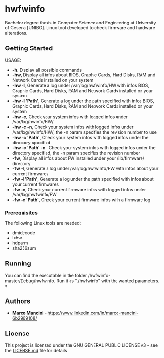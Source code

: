 # hwfwinfo
Bachelor degree thesis in Computer Science and Engineering at University of Cesena [UNIBO]. Linux tool developed to check firmware and hardware alterations.

## Getting Started

USAGE: <br>
* **-h**,				Display all possible commands <br>
* **-hw**,				Display all infos about BIOS, Graphic Cards, Hard Disks, RAM and Network Cards installed on your system <br>
* **-hw -l**,				Generate a log under /var/log/hwfwinfo/HW with infos BIOS, Graphic Cards, Hard Disks, RAM and Network Cards installed on your system <br>
* **-hw -l 'Path'**,			Generate a log under the path specified with infos BIOS, Graphic Cards, Hard Disks, RAM and Network Cards installed on your system <br>
* **-hw -c**,		  		Check your system infos with logged infos under /var/log/hwinfo/HW/ <br>
* **-hw -c -n**,		  	Check your system infos with logged infos under /var/log/hwinfo/HW/, the -n param specifies the revision number to use <br>
* **-hw -c 'Path'**,		  	Check your system infos with logged infos under the directory specified <br>
* **-hw -c 'Path' -n** ,		Check your system infos with logged infos under the directory specified, the -n param specifies the revision number <br>
* **-fw**,				Display all infos about FW installed under your /lib/firmware/ directory <br>
* **-fw -l**,				Generate a log under /var/log/hwfwinfo/FW with infos about your current firmwares <br>
* **-fw -l 'Path'**,			Generate a log under the path specified with infos about your current firmwares <br>
* **-fw -c**,				Check your current firmware infos with logged infos under /var/log/hwfwinfo/FW <br>
* **-fw -c 'Path'**,			Check your current firmware infos with a firmware log  <br>

### Prerequisites

The following Linux tools are needed: <br>

* dmidecode <br>
* lshw <br>
* hdparm <br>
* sha256sum <br>


## Running

You can find the executable in the folder /hwfwinfo-master/Debug/hwfwinfo. Run it as "./hwfwinfo" with the wanted parameters.
s
## Authors

* **Marco Mancini** - https://www.linkedin.com/in/marco-mancini-6b2969108/


## License

This project is licensed under the GNU GENERAL PUBLIC LICENSE v3 - see the [LICENSE.md](LICENSE.md) file for details


